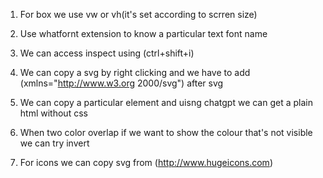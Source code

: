 
1. For box we use vw or vh(it's set according to scrren size)
2. Use whatfornt extension to know a particular text font name
3. We can access inspect using (ctrl+shift+i)
4. We can copy a svg by right clicking and we have to add (xmlns="http://www.w3.org 2000/svg") after svg  
5. We can copy a particular element and uisng chatgpt we can get a plain html without css

6. When two color overlap if we want to show the colour that's not visible we can try invert
7. For icons we can copy svg from (http://www.hugeicons.com)
